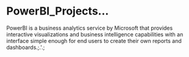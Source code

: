 # PowerBI_Projects...
PowerBI is a business analytics service by Microsoft that provides interactive visualizations and business intelligence capabilities with an interface simple enough for end users to create their own reports and dashboards.;.'.;
